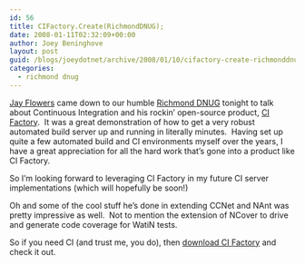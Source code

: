```yaml
---
id: 56
title: CIFactory.Create(RichmondDNUG);
date: 2008-01-11T02:32:09+00:00
author: Joey Beninghove
layout: post
guid: /blogs/joeydotnet/archive/2008/01/10/cifactory-create-richmonddnug.aspx
categories:
  - richmond dnug
---
```

[Jay Flowers](http://jayflowers.com/) came down to our humble [Richmond DNUG](http://richmonddotnet.org/) tonight to talk about Continuous Integration and his rockin&#8217; open-source product, [CI Factory](http://jayflowers.com/WordPress/?p=201).&nbsp; It was a great demonstration of how to get a very robust automated build server up and running in literally minutes.&nbsp; Having set up quite a few automated build and CI environments myself over the years, I have a great appreciation for all the hard work that&#8217;s gone into a product like CI Factory.&nbsp; 

So I&#8217;m looking forward to leveraging CI Factory in my future CI server implementations (which will hopefully be soon!)

Oh and some of the cool stuff he&#8217;s done in extending CCNet and NAnt was pretty impressive as well.&nbsp; Not to mention the extension of NCover to drive and generate code coverage for WatiN tests.

So if you need CI (and trust me, you do), then [download CI Factory](http://jayflowers.com/WordPress/?p=201) and check it out.